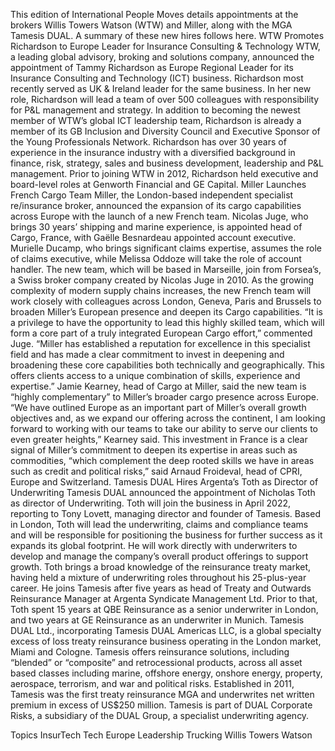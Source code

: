This edition of International People Moves details appointments at the brokers Willis Towers Watson (WTW) and Miller, along with the MGA Tamesis DUAL.
A summary of these new hires follows here.
WTW Promotes Richardson to Europe Leader for Insurance Consulting & Technology
WTW, a leading global advisory, broking and solutions company, announced the appointment of Tammy Richardson as Europe Regional Leader for its Insurance Consulting and Technology (ICT) business. Richardson most recently served as UK & Ireland leader for the same business.
In her new role, Richardson will lead a team of over 500 colleagues with responsibility for P&L management and strategy. In addition to becoming the newest member of WTW’s global ICT leadership team, Richardson is already a member of its GB Inclusion and Diversity Council and Executive Sponsor of the Young Professionals Network.
Richardson has over 30 years of experience in the insurance industry with a diversified background in finance, risk, strategy, sales and business development, leadership and P&L management. Prior to joining WTW in 2012, Richardson held executive and board-level roles at Genworth Financial and GE Capital.
Miller Launches French Cargo Team
Miller, the London-based independent specialist re/insurance broker, announced the expansion of its cargo capabilities across Europe with the launch of a new French team.
Nicolas Juge, who brings 30 years’ shipping and marine experience, is appointed head of Cargo, France, with Gaëlle Besnardeau appointed account executive. Murielle Ducamp, who brings significant claims expertise, assumes the role of claims executive, while Melissa Oddoze will take the role of account handler.
The new team, which will be based in Marseille, join from Forsea’s, a Swiss broker company created by Nicolas Juge in 2010. As the growing complexity of modern supply chains increases, the new French team will work closely with colleagues across London, Geneva, Paris and Brussels to broaden Miller’s European presence and deepen its Cargo capabilities.
“It is a privilege to have the opportunity to lead this highly skilled team, which will form a core part of a truly integrated European Cargo effort,” commented Juge. “Miller has established a reputation for excellence in this specialist field and has made a clear commitment to invest in deepening and broadening these core capabilities both technically and geographically. This offers clients access to a unique combination of skills, experience and expertise.”
Jamie Kearney, head of Cargo at Miller, said the new team is “highly complementary” to Miller’s broader cargo presence across Europe. “We have outlined Europe as an important part of Miller’s overall growth objectives and, as we expand our offering across the continent, I am looking forward to working with our teams to take our ability to serve our clients to even greater heights,” Kearney said.
This investment in France is a clear signal of Miller’s commitment to deepen its expertise in areas such as commodities, “which complement the deep rooted skills we have in areas such as credit and political risks,” said Arnaud Froideval, head of CPRI, Europe and Switzerland.
Tamesis DUAL Hires Argenta’s Toth as Director of Underwriting
Tamesis DUAL announced the appointment of Nicholas Toth as director of Underwriting. Toth will join the business in April 2022, reporting to Tony Lovett, managing director and founder of Tamesis.
Based in London, Toth will lead the underwriting, claims and compliance teams and will be responsible for positioning the business for further success as it expands its global footprint. He will work directly with underwriters to develop and manage the company’s overall product offerings to support growth.
Toth brings a broad knowledge of the reinsurance treaty market, having held a mixture of underwriting roles throughout his 25-plus-year career. He joins Tamesis after five years as head of Treaty and Outwards Reinsurance Manager at Argenta Syndicate Management Ltd. Prior to that, Toth spent 15 years at QBE Reinsurance as a senior underwriter in London, and two years at GE Reinsurance as an underwriter in Munich.
Tamesis DUAL Ltd., incorporating Tamesis DUAL Americas LLC, is a global specialty excess of loss treaty reinsurance business operating in the London market, Miami and Cologne. Tamesis offers reinsurance solutions, including “blended” or “composite” and retrocessional products, across all asset based classes including marine, offshore energy, onshore energy, property, aerospace, terrorism, and war and political risks. Established in 2011, Tamesis was the first treaty reinsurance MGA and underwrites net written premium in excess of US$250 million.
Tamesis is part of DUAL Corporate Risks, a subsidiary of the DUAL Group, a specialist underwriting agency.

Topics
InsurTech
Tech
Europe
Leadership
Trucking
Willis Towers Watson
